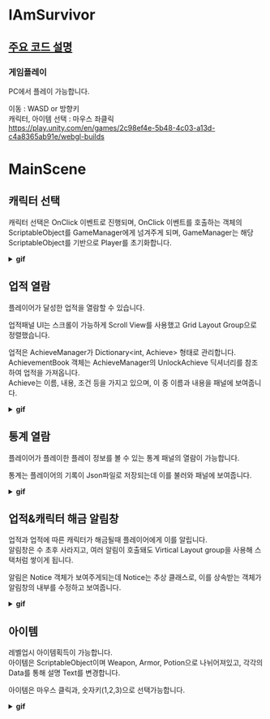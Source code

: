 # IAmSurvivor

## [주요 코드 설명](https://github.com/yugd1211/IAmSurvivor/wiki)

### 게임플레이

PC에서 플레이 가능합니다. 

이동 : WASD or 방향키  
캐릭터, 아이템 선택 : 마우스 좌클릭  
https://play.unity.com/en/games/2c98ef4e-5b48-4c03-a13d-c4a8365ab91e/webgl-builds

# MainScene

## 캐릭터 선택

캐릭터 선택은 OnClick 이벤트로 진행되며, OnClick 이벤트를 호출하는 객체의 ScriptableObject를 GameManager에게 넘겨주게 되며, GameManager는 해당 ScriptableObject를 기반으로 Player를 초기화합니다.

<details>
<summary><strong>gif</strong></summary>

![캐릭터선택창](./.image/캐릭터선택창.gif)

</details>

## 업적 열람

플레이어가 달성한 업적을 열람할 수 있습니다.

업적패널 UI는 스크롤이 가능하게 Scroll View를 사용했고 Grid Layout Group으로 정렬했습니다.

업적은 AchieveManager가 Dictionary<int, Achieve> 형태로 관리합니다.  
AchievementBook 객체는 AchieveManager의 UnlockAchieve 딕셔너리를 참조하여 업적을 가져옵니다.  
Achieve는 이름, 내용, 조건 등을 가지고 있으며, 이 중 이름과 내용을 패널에 보여줍니다.

<details>
<summary><strong>gif</strong></summary>

![업적열람](./.image/업적열람.gif)

</details>

## 통계 열람

플레이어가 플레이한 플레이 정보를 볼 수 있는 통계 패널의 열람이 가능합니다.

통계는 플레이어의 기록이 Json파일로 저장되는데 이를 불러와 패널에 보여줍니다.

<details>
<summary><strong>gif</strong></summary>

![통계열람](./.image/통계열람.gif)

</details>

## 업적&캐릭터 해금 알림창

업적과 업적에 따른 캐릭터가 해금될때 플레이어에게 이를 알립니다.  
알림창은 수 초후 사라지고, 여러 알림이 호출돼도 Virtical Layout group을 사용해 스택처럼 쌓이게 됩니다.

알림은 Notice 객체가 보여주게되는데 Notice는 추상 클래스로, 이를 상속받는 객체가 알림창의 내부를 수정하고 보여줍니다.

<details>
<summary><strong>gif</strong></summary>

![알림](./.image/알림.gif)
![알림중첩](./.image/알림중첩.gif)

</details>

## 아이템

레벨업시 아이템획득이 가능합니다.  
아이템은 ScriptableObject이며 Weapon, Armor, Potion으로 나뉘어져있고, 각각의 Data를 통해 설명 Text를 변경합니다.

아이템은 마우스 클릭과, 숫자키(1,2,3)으로 선택가능합니다.

<details>
<summary><strong>gif</strong></summary>

![아이템 선택](./.image/아이템선택.gif)

</details>
